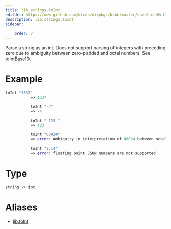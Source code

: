 ```yaml
---
title: lib.strings.toInt
editUrl: https://www.github.com/nixos/nixpkgs/blob/master/undefined#L1343C11
description: lib.strings.toInt
sidebar:

    order: 7
---
```


Parse a string as an int. Does not support parsing of integers with preceding zero due to
ambiguity between zero-padded and octal numbers. See toIntBase10.

# Example

```nix
toInt "1337"
           => 1337

           toInt "-4"
           => -4

           toInt " 123 "
           => 123

           toInt "00024"
           => error: Ambiguity in interpretation of 00024 between octal and zero padded integer.

           toInt "3.14"
           => error: floating point JSON numbers are not supported
```

# Type

```
string -> int
```


# Aliases

- [lib.toInt](/nix-doc-comments/reference/lib/lib-toint)



